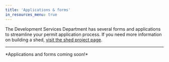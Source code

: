 ```yaml
---
title: 'Applications & forms'
in_resources_menu: true
---
```



The Development Services Department has several forms and applications to streamline your permit application process. If you need more information on building a shed, [visit the shed project page](/projects/shed/).

<hr>
*Applications and forms coming soon!*